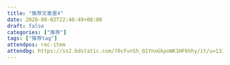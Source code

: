 ```yaml
---
title: "推荐文章里4"
date: 2020-08-02T22:40:49+08:00
draft: false
categories: ["推荐"]
tags: ["推荐tag"]
attendpos: rec-item
attendbg: https://ss2.bdstatic.com/70cFvnSh_Q1YnxGkpoWK1HF6hhy/it/u=1336119765,2231343437&fm=26&gp=0.jpg
---
```


